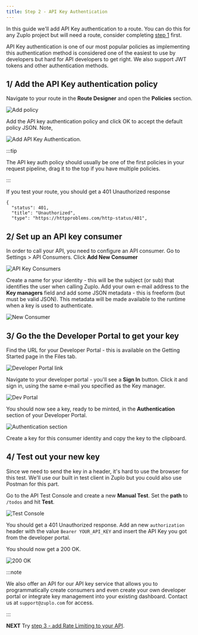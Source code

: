 ```yaml
---
title: Step 2 - API Key Authentication
---
```


In this guide we'll add API Key authentication to a route. You can do this for
any Zuplo project but will need a route, consider completing
[step 1](./step-1-setup-basic-gateway.md) first.

API Key authentication is one of our most popular policies as implementing this
authentication method is considered one of the easiest to use by developers but
hard for API developers to get right. We also support JWT tokens and other
authentication methods.

## 1/ Add the API Key authentication policy

Navigate to your route in the **Route Designer** and open the **Policies**
section.

![Add policy](https://cdn.zuplo.com/assets/14b608c1-d95c-4b98-9ae8-16affad90eca.png)

Add the API key authentication policy and click OK to accept the default policy
JSON. Note,

![Add API Key Authentication](https://cdn.zuplo.com/assets/811a8152-9648-4377-a070-be6ec539a4d6.png).

:::tip

The API key auth policy should usually be one of the first policies in your
request pipeline, drag it to the top if you have multiple policies.

<Screenshot src="https://cdn.zuplo.com/assets/8f698429-f265-40d9-99d7-156b28b7ef1b.gif" size="sm" />

:::

If you test your route, you should get a 401 Unauthorized response

```
{
  "status": 401,
  "title": "Unauthorized",
  "type": "https://httpproblems.com/http-status/401",
```

## 2/ Set up an API key consumer

In order to call your API, you need to configure an API consumer. Go to
Settings > API Consumers. Click **Add New Consumer**

![API Key Consumers](https://cdn.zuplo.com/assets/a716aeeb-4355-45ff-a8ed-4c20d6644424.png)

Create a name for your identity - this will be the subject (or sub) that
identifies the user when calling Zuplo. Add your own e-mail address to the **Key
managers** field and add some JSON metadata - this is freeform (but must be
valid JSON). This metadata will be made available to the runtime when a key is
used to authenticate.

![New Consumer](https://cdn.zuplo.com/assets/71bee20e-eac7-4067-b1a3-50bc8267b330.png)

## 3/ Go the the Developer Portal to get your key

Find the URL for your Developer Portal - this is available on the Getting
Started page in the Files tab.

![Developer Portal link](https://cdn.zuplo.com/assets/f5b5f82a-4424-43f4-9b8f-2f4e91c4113e.png)

Navigate to your developer portal - you'll see a **Sign In** button. Click it
and sign in, using the same e-mail you specified as the Key manager.

![Dev Portal](https://cdn.zuplo.com/assets/b59f82d1-4e91-4874-a432-a73796fc1632.png)

You should now see a key, ready to be minted, in the **Authentication** section
of your Developer Portal.

![Authentication section](https://cdn.zuplo.com/assets/7dfa4541-bb4b-4e79-88b2-8cffed6c79d7.png)

Create a key for this consumer identity and copy the key to the clipboard.

## 4/ Test out your new key

Since we need to send the key in a header, it's hard to use the browser for this
test. We'll use our built in test client in Zuplo but you could also use Postman
for this part.

Go to the API Test Console and create a new **Manual Test**. Set the **path** to
`/todos` and hit **Test**.

![Test Console](https://cdn.zuplo.com/assets/611050a5-257e-4594-a914-1da68d504371.png)

You should get a 401 Unauthorized response. Add an new `authorization` header
with the value `Bearer YOUR_API_KEY` and insert the API Key you got from the
developer portal.

You should now get a 200 OK.

![200 OK](https://cdn.zuplo.com/assets/82823f9d-62ad-4f18-9e07-bb89dc9ad32d.png)

:::note

We also offer an API for our API key service that allows you to programmatically
create consumers and even create your own developer portal or integrate key
management into your existing dashboard. Contact us at `support@zuplo.com` for
access.

:::

**NEXT** Try
[step 3 - add Rate Limiting to your API](./step-3-add-rate-limiting.md).
